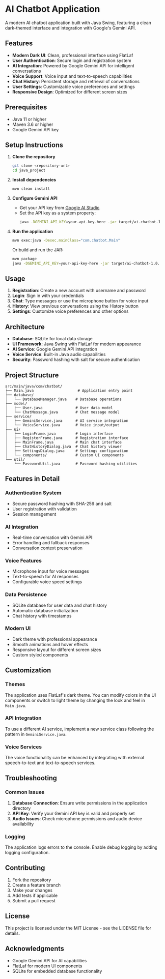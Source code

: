 # AI Chatbot Application

A modern AI chatbot application built with Java Swing, featuring a clean dark-themed interface and integration with Google's Gemini API.

## Features

- **Modern Dark UI**: Clean, professional interface using FlatLaf
- **User Authentication**: Secure login and registration system
- **AI Integration**: Powered by Google Gemini API for intelligent conversations
- **Voice Support**: Voice input and text-to-speech capabilities
- **Chat History**: Persistent storage and retrieval of conversations
- **User Settings**: Customizable voice preferences and settings
- **Responsive Design**: Optimized for different screen sizes

## Prerequisites

- Java 11 or higher
- Maven 3.6 or higher
- Google Gemini API key

## Setup Instructions

1. **Clone the repository**
   ```bash
   git clone <repository-url>
   cd java_project
   ```

2. **Install dependencies**
   ```bash
   mvn clean install
   ```

3. **Configure Gemini API**
   - Get your API key from [Google AI Studio](https://makersuite.google.com/app/apikey)
   - Set the API key as a system property:
     ```bash
     java -DGEMINI_API_KEY=your-api-key-here -jar target/ai-chatbot-1.0.0.jar
     ```

4. **Run the application**
   ```bash
   mvn exec:java -Dexec.mainClass="com.chatbot.Main"
   ```

   Or build and run the JAR:
   ```bash
   mvn package
   java -DGEMINI_API_KEY=your-api-key-here -jar target/ai-chatbot-1.0.0.jar
   ```

## Usage

1. **Registration**: Create a new account with username and password
2. **Login**: Sign in with your credentials
3. **Chat**: Type messages or use the microphone button for voice input
4. **History**: View previous conversations using the History button
5. **Settings**: Customize voice preferences and other options

## Architecture

- **Database**: SQLite for local data storage
- **UI Framework**: Java Swing with FlatLaf for modern appearance
- **AI Service**: Google Gemini API integration
- **Voice Service**: Built-in Java audio capabilities
- **Security**: Password hashing with salt for secure authentication

## Project Structure

```
src/main/java/com/chatbot/
├── Main.java                    # Application entry point
├── database/
│   └── DatabaseManager.java    # Database operations
├── model/
│   ├── User.java               # User data model
│   └── ChatMessage.java        # Chat message model
├── service/
│   ├── GeminiService.java      # AI service integration
│   └── VoiceService.java       # Voice input/output
├── ui/
│   ├── LoginFrame.java         # Login interface
│   ├── RegisterFrame.java      # Registration interface
│   ├── MainFrame.java          # Main chat interface
│   ├── ChatHistoryDialog.java  # Chat history viewer
│   ├── SettingsDialog.java     # Settings configuration
│   └── components/             # Custom UI components
└── util/
    └── PasswordUtil.java       # Password hashing utilities
```

## Features in Detail

### Authentication System
- Secure password hashing with SHA-256 and salt
- User registration with validation
- Session management

### AI Integration
- Real-time conversation with Gemini API
- Error handling and fallback responses
- Conversation context preservation

### Voice Features
- Microphone input for voice messages
- Text-to-speech for AI responses
- Configurable voice speed settings

### Data Persistence
- SQLite database for user data and chat history
- Automatic database initialization
- Chat history with timestamps

### Modern UI
- Dark theme with professional appearance
- Smooth animations and hover effects
- Responsive layout for different screen sizes
- Custom styled components

## Customization

### Themes
The application uses FlatLaf's dark theme. You can modify colors in the UI components or switch to light theme by changing the look and feel in `Main.java`.

### API Integration
To use a different AI service, implement a new service class following the pattern in `GeminiService.java`.

### Voice Services
The voice functionality can be enhanced by integrating with external speech-to-text and text-to-speech services.

## Troubleshooting

### Common Issues

1. **Database Connection**: Ensure write permissions in the application directory
2. **API Key**: Verify your Gemini API key is valid and properly set
3. **Audio Issues**: Check microphone permissions and audio device availability

### Logging
The application logs errors to the console. Enable debug logging by adding logging configuration.

## Contributing

1. Fork the repository
2. Create a feature branch
3. Make your changes
4. Add tests if applicable
5. Submit a pull request

## License

This project is licensed under the MIT License - see the LICENSE file for details.

## Acknowledgments

- Google Gemini API for AI capabilities
- FlatLaf for modern UI components
- SQLite for embedded database functionality